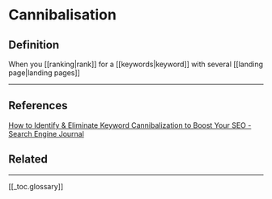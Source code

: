 # Cannibalisation


## Definition

When you [[ranking|rank]] for a [[keywords|keyword]] with several [[landing page|landing pages]]


---
## References
[How to Identify & Eliminate Keyword Cannibalization to Boost Your SEO - Search Engine Journal](https://www.searchenginejournal.com/on-page-seo/keyword-cannibalization/)

## Related



---
[[_toc.glossary]]